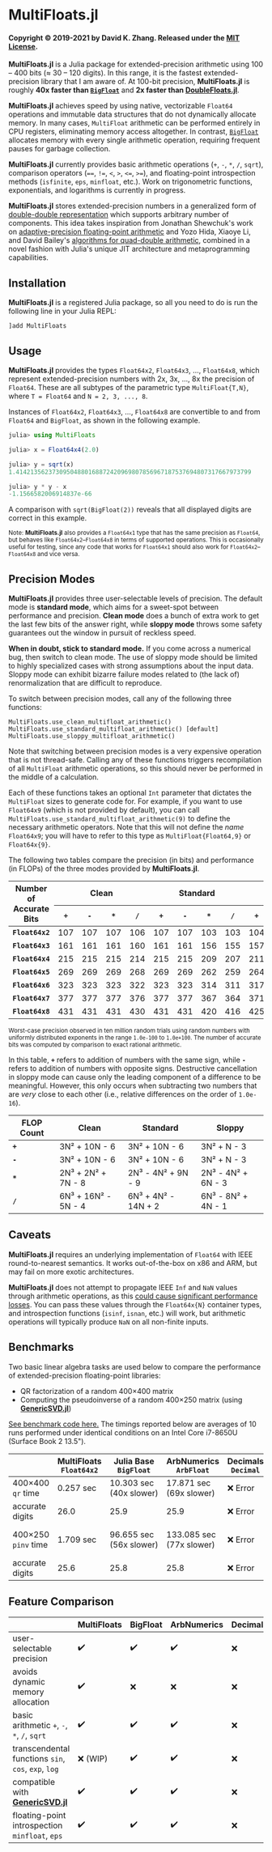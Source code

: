 # MultiFloats.jl

#### Copyright © 2019-2021 by David K. Zhang. Released under the [MIT License](https://github.com/dzhang314/MultiFloats.jl/blob/master/LICENSE).

**MultiFloats.jl** is a Julia package for extended-precision arithmetic using 100 – 400 bits (≈ 30 – 120 digits). In this range, it is the fastest extended-precision library that I am aware of. At 100-bit precision, **MultiFloats.jl** is roughly **40x faster than [`BigFloat`](https://docs.julialang.org/en/v1/manual/integers-and-floating-point-numbers/#Arbitrary-Precision-Arithmetic)** and **2x faster than [DoubleFloats.jl](https://github.com/JuliaMath/DoubleFloats.jl)**.

**MultiFloats.jl** achieves speed by using native, vectorizable `Float64` operations and immutable data structures that do not dynamically allocate memory. In many cases, `MultiFloat` arithmetic can be performed entirely in CPU registers, eliminating memory access altogether. In contrast, [`BigFloat`](https://docs.julialang.org/en/v1/manual/integers-and-floating-point-numbers/#Arbitrary-Precision-Arithmetic) allocates memory with every single arithmetic operation, requiring frequent pauses for garbage collection.

**MultiFloats.jl** currently provides basic arithmetic operations (`+`, `-`, `*`, `/`, `sqrt`), comparison operators (`==`, `!=`, `<`, `>`, `<=`, `>=`), and floating-point introspection methods (`isfinite`, `eps`, `minfloat`, etc.). Work on trigonometric functions, exponentials, and logarithms is currently in progress.

**MultiFloats.jl** stores extended-precision numbers in a generalized form of [double-double representation](https://en.wikipedia.org/wiki/Quadruple-precision_floating-point_format#Double-double_arithmetic) which supports arbitrary number of components. This idea takes inspiration from Jonathan Shewchuk's work on [adaptive-precision floating-point arithmetic](http://dx.doi.org/10.1007/pl00009321) and Yozo Hida, Xiaoye Li, and David Bailey's [algorithms for quad-double arithmetic](https://doi.org/10.1109/ARITH.2001.930115), combined in a novel fashion with Julia's unique JIT architecture and metaprogramming capabilities.

## Installation

**MultiFloats.jl** is a registered Julia package, so all you need to do is run the following line in your Julia REPL:

```
]add MultiFloats
```

## Usage

**MultiFloats.jl** provides the types `Float64x2`, `Float64x3`, ..., `Float64x8`, which represent extended-precision numbers with 2x, 3x, ..., 8x the precision of `Float64`. These are all subtypes of the parametric type `MultiFloat{T,N}`, where `T = Float64` and <code>N&nbsp;=&nbsp;2,&nbsp;3,&nbsp;...,&nbsp;8</code>.

Instances of `Float64x2`, `Float64x3`, ..., `Float64x8` are convertible to and from `Float64` and `BigFloat`, as shown in the following example.

```julia
julia> using MultiFloats

julia> x = Float64x4(2.0)

julia> y = sqrt(x)
1.41421356237309504880168872420969807856967187537694807317667973799

julia> y * y - x
-1.1566582006914837e-66
```

A comparison with `sqrt(BigFloat(2))` reveals that all displayed digits are correct in this example.

<sup>Note: **MultiFloats.jl** also provides a `Float64x1` type that has the same precision as `Float64`, but behaves like `Float64x2`–`Float64x8` in terms of supported operations. This is occasionally useful for testing, since any code that works for `Float64x1` should also work for `Float64x2`–`Float64x8` and vice versa.</sup>

## Precision Modes

**MultiFloats.jl** provides three user-selectable levels of precision. The default mode is **standard mode**, which aims for a sweet-spot between performance and precision. **Clean mode** does a bunch of extra work to get the last few bits of the answer right, while **sloppy mode** throws some safety guarantees out the window in pursuit of reckless speed.

**When in doubt, stick to standard mode.** If you come across a numerical bug, then switch to clean mode. The use of sloppy mode should be limited to highly specialized cases with strong assumptions about the input data. Sloppy mode can exhibit bizarre failure modes related to (the lack of) renormalization that are difficult to reproduce.

To switch between precision modes, call any of the following three functions:

```
MultiFloats.use_clean_multifloat_arithmetic()
MultiFloats.use_standard_multifloat_arithmetic() [default]
MultiFloats.use_sloppy_multifloat_arithmetic()
```

Note that switching between precision modes is a very expensive operation that is not thread-safe. Calling any of these functions triggers recompilation of all `MultiFloat` arithmetic operations, so this should never be performed in the middle of a calculation.

Each of these functions takes an optional `Int` parameter that dictates the `MultiFloat` sizes to generate code for. For example, if you want to use `Float64x9` (which is not provided by default), you can call `MultiFloats.use_standard_multifloat_arithmetic(9)` to define the necessary arithmetic operators. Note that this will not define the _name_ `Float64x9`; you will have to refer to this type as `MultiFloat{Float64,9}` or `Float64x{9}`.

The following two tables compare the precision (in bits) and performance (in FLOPs) of the three modes provided by **MultiFloats.jl**.

<table>
  <thead>
    <tr>
      <th rowspan=2><b>Number of<br>Accurate Bits</b></th>
      <th colspan=4>Clean</th>
      <th colspan=4>Standard</th>
      <th colspan=4>Sloppy</th>
    </tr>
    <tr>
      <th><b><code>+</code></b></th>
      <th><b><code>-</code></b></th>
      <th><b><code>*</code></b></th>
      <th><b><code>/</code></b></th>
      <th><b><code>+</code></b></th>
      <th><b><code>-</code></b></th>
      <th><b><code>*</code></b></th>
      <th><b><code>/</code></b></th>
      <th><b><code>+</code></b></th>
      <th><b><code>-</code></b></th>
      <th><b><code>*</code></b></th>
      <th><b><code>/</code></b></th>
    </tr>
  </thead>
  <tbody>
    <tr>
      <td><b><code>Float64x2</code></b></td>
      <td>107</td>
      <td>107</td>
      <td>107</td>
      <td>106</td>
      <td>107</td>
      <td>107</td>
      <td>103</td>
      <td>103</td>
      <td>104</td>
      <td>≈50</td>
      <td>103</td>
      <td>103</td>
    </tr>
    <tr>
      <td><b><code>Float64x3</code></b></td>
      <td>161</td>
      <td>161</td>
      <td>161</td>
      <td>160</td>
      <td>161</td>
      <td>161</td>
      <td>156</td>
      <td>155</td>
      <td>157</td>
      <td>≈50</td>
      <td>156</td>
      <td>155</td>
    </tr>
    <tr>
      <td><b><code>Float64x4</code></b></td>
      <td>215</td>
      <td>215</td>
      <td>215</td>
      <td>214</td>
      <td>215</td>
      <td>215</td>
      <td>209</td>
      <td>207</td>
      <td>211</td>
      <td>≈50</td>
      <td>209</td>
      <td>207</td>
    </tr>
    <tr>
      <td><b><code>Float64x5</code></b></td>
      <td>269</td>
      <td>269</td>
      <td>269</td>
      <td>268</td>
      <td>269</td>
      <td>269</td>
      <td>262</td>
      <td>259</td>
      <td>264</td>
      <td>≈50</td>
      <td>262</td>
      <td>259</td>
    </tr>
    <tr>
      <td><b><code>Float64x6</code></b></td>
      <td>323</td>
      <td>323</td>
      <td>323</td>
      <td>322</td>
      <td>323</td>
      <td>323</td>
      <td>314</td>
      <td>311</td>
      <td>317</td>
      <td>≈50</td>
      <td>314</td>
      <td>311</td>
    </tr>
    <tr>
      <td><b><code>Float64x7</code></b></td>
      <td>377</td>
      <td>377</td>
      <td>377</td>
      <td>376</td>
      <td>377</td>
      <td>377</td>
      <td>367</td>
      <td>364</td>
      <td>371</td>
      <td>≈50</td>
      <td>367</td>
      <td>364</td>
    </tr>
    <tr>
      <td><b><code>Float64x8</code></b></td>
      <td>431</td>
      <td>431</td>
      <td>431</td>
      <td>430</td>
      <td>431</td>
      <td>431</td>
      <td>420</td>
      <td>416</td>
      <td>425</td>
      <td>≈50</td>
      <td>420</td>
      <td>416</td>
    </tr>
  </tbody>
</table>

<sup>Worst-case precision observed in ten million random trials using random numbers with uniformly distributed exponents in the range `1.0e-100` to `1.0e+100`. The number of accurate bits was computed by comparison to exact rational arithmetic.</sup>

In this table, **`+`** refers to addition of numbers with the same sign, while **`-`** refers to addition of numbers with opposite signs. Destructive cancellation in sloppy mode can cause only the leading component of a difference to be meaningful. However, this only occurs when subtracting two numbers that are _very_ close to each other (i.e., relative differences on the order of `1.0e-16`).


| FLOP Count | Clean               | Standard            | Sloppy             |
|------------|---------------------|---------------------|--------------------|
| **`+`**    | 3N² + 10N - 6       | 3N² + 10N - 6       | 3N² + N - 3        |
| **`-`**    | 3N² + 10N - 6       | 3N² + 10N - 6       | 3N² + N - 3        |
| **`*`**    | 2N³ + 2N² + 7N - 8  | 2N³ - 4N² + 9N - 9  | 2N³ - 4N² + 6N - 3 |
| **`/`**    | 6N³ + 16N² - 5N - 4 | 6N³ + 4N² - 14N + 2 | 6N³ - 8N² + 4N - 1 |

## Caveats

**MultiFloats.jl** requires an underlying implementation of `Float64` with IEEE round-to-nearest semantics. It works out-of-the-box on x86 and ARM, but may fail on more exotic architectures.

**MultiFloats.jl** does not attempt to propagate IEEE `Inf` and `NaN` values through arithmetic operations, as this [could cause significant performance losses](https://github.com/dzhang314/MultiFloats.jl/issues/12#issuecomment-751151737). You can pass these values through the `Float64x{N}` container types, and introspection functions (`isinf`, `isnan`, etc.) will work, but arithmetic operations will typically produce `NaN` on all non-finite inputs.

## Benchmarks

Two basic linear algebra tasks are used below to compare the performance of extended-precision floating-point libraries:

* QR factorization of a random 400×400 matrix
* Computing the pseudoinverse of a random 400×250 matrix (using **[GenericSVD.jl](https://github.com/JuliaLinearAlgebra/GenericSVD.jl)**)

[See benchmark code here.](https://gist.github.com/dzhang314/3e10463843f4ab5f5a4a2206c877771b) The timings reported below are averages of 10 runs performed under identical conditions on an Intel Core i7-8650U (Surface Book 2 13.5").

|                 | MultiFloats `Float64x2` | Julia Base `BigFloat`        | ArbNumerics `ArbFloat`  | Decimals `Decimal` | DecFP `Dec128`        | DoubleFloats `Double64` | Quadmath `Float128`   |
|-----------------|---------------------------|--------------------------|---------------------------|----------------------|-------------------------|---------------------------|-------------------------|
| 400×400 `qr`&nbsp;time  | 0.257 sec                 | 10.303 sec (40x&nbsp;slower) | 17.871 sec (69x&nbsp;slower)  | ❌ Error              | 9.448 sec (36x&nbsp;slower) | 0.535 sec (2x&nbsp;slower)    | 2.403 sec (9x&nbsp;slower)  |
| accurate digits | 26.0                      | 25.9                     | 25.9                      | ❌ Error              | 27.6                    | 26.1                      | 28.1                    |
| 400×250 `pinv`&nbsp;time  | 1.709 sec                 | 96.655 sec (56x&nbsp;slower) | 133.085 sec (77x&nbsp;slower) | ❌ Error              | ❌ Error                 | 3.668 sec (2x&nbsp;slower)    | 15.576 sec (9x&nbsp;slower) |
| accurate digits | 25.6                      | 25.8                     | 25.8                      | ❌ Error              | ❌ Error                 | 25.4                      | 27.9                    |

## Feature Comparison

|                                                        | MultiFloats | BigFloat | ArbNumerics | Decimals | DecFP | DoubleFloats | Quadmath |
|--------------------------------------------------------|-------------|----------|-------------|----------|-------|--------------|----------|
| user-selectable precision                              | ✔️          | ✔️      | ✔️          | ❌       | ❌    | ❌          | ❌       |
| avoids dynamic memory allocation                       | ✔️          | ❌      | ❌          | ❌       | ✔️    | ⚠️          | ✔️       |
| basic arithmetic `+`, `-`, `*`, `/`, `sqrt`            | ✔️          | ✔️      | ✔️          | ❌       | ✔️    | ✔️          | ✔️       |
| transcendental functions `sin`, `cos`, `exp`, `log`    | ❌ (WIP)    | ✔️      | ✔️          | ❌       | ✔️    | ✔️          | ✔️       |
| compatible with **[GenericSVD.jl](https://github.com/JuliaLinearAlgebra/GenericSVD.jl)** | ✔️          | ✔️      | ✔️          | ❌       | ❌    | ✔️          | ✔️       |
| floating-point introspection `minfloat`, `eps`         | ✔️          | ✔️      | ✔️          | ❌       | ✔️    | ✔️          | ✔️       |
